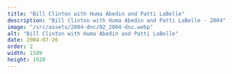 ```yaml
---
title: "Bill Clinton with Huma Abedin and Patti LaBelle"
description: "Bill Clinton with Huma Abedin and Patti LaBelle - 2004"
image: "/src/assets/2004-dnc/02_2004-dnc.webp"
alt: "Bill Clinton with Huma Abedin and Patti LaBelle"
date: 2004-07-26
order: 2
width: 1509
height: 1920
---
```

